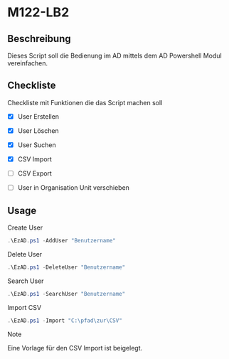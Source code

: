# M122-LB2

## Beschreibung
Dieses Script soll die Bedienung im AD mittels dem AD Powershell Modul vereinfachen.

## Checkliste
Checkliste mit Funktionen die das Script machen soll
- [x] User Erstellen
- [x] User Löschen
- [x] User Suchen
- [x] CSV Import
- [ ] CSV Export
- [ ] User in Organisation Unit verschieben


## Usage

Create User
```powershell
.\EzAD.ps1 -AddUser "Benutzername"
```

Delete User
```powershell
.\EzAD.ps1 -DeleteUser "Benutzername"
```

Search User
```powershell
.\EzAD.ps1 -SearchUser "Benutzername"
```

Import CSV
```powershell
.\EzAD.ps1 -Import "C:\pfad\zur\CSV"
```
> [!NOTE]
> Eine Vorlage für den CSV Import ist beigelegt.
